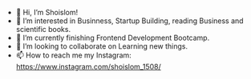 - 👋 Hi, I’m Shoislom!
- 👀 I’m interested in Businness, Startup Building, reading Business and scientific books.
- 🌱 I’m currently finishing Frontend Development Bootcamp.
- 💞️ I’m looking to collaborate on Learning new things.
- 📫 How to reach me my Instagram: https://www.instagram.com/shoislom_1508/

<!---
shoislom15/shoislom15 is a ✨ special ✨ repository because its `README.md` (this file) appears on your GitHub profile.
You can click the Preview link to take a look at your changes.
--->
